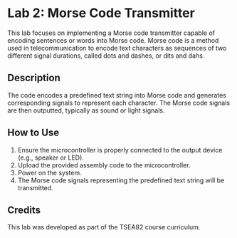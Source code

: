 # Lab 2: Morse Code Transmitter

This lab focuses on implementing a Morse code transmitter capable of encoding sentences or words into Morse code. Morse code is a method used in telecommunication to encode text characters as sequences of two different signal durations, called dots and dashes, or dits and dahs. 

## Description

The code encodes a predefined text string into Morse code and generates corresponding signals to represent each character. The Morse code signals are then outputted, typically as sound or light signals.

## How to Use

1. Ensure the microcontroller is properly connected to the output device (e.g., speaker or LED).
2. Upload the provided assembly code to the microcontroller.
3. Power on the system.
4. The Morse code signals representing the predefined text string will be transmitted.

## Credits

This lab was developed as part of the TSEA82 course curriculum.


